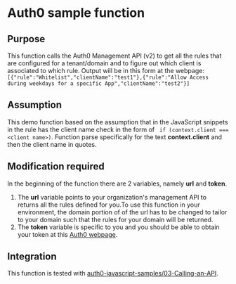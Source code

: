# Auth0 sample function

## Purpose

This function calls the Auth0 Management API (v2) to get all the rules that are configured for a tenant/domain and to figure out which client is associated to which rule. Output will be in this form at the webpage: ``` [{"rule":"Whitelist","clientName":"test1"},{"rule":"Allow Access during weekdays for a specific App","clientName":"test2"}]```



## Assumption

This demo function based on the assumption that in the JavaScript snippets in the rule has the client name check in the form of ``` if (context.client === <client name>)```. Function parse specifically for the text **context.client** and then the client name in quotes.

## Modification required
In the beginning of the function there are 2 variables, namely **url** and **token**.

1. The **url** variable points to your organization's management API to returns all the rules defined for you.To use this function in your environment, the domain portion of of the url has to be changed to tailor to your domain such that the rules for your domain will be returned.
2. The **token** variable is specific to you and you should be able to obtain your token at this [Auth0 webpage](https://manage.auth0.com/#/apis/management/explorer).

## Integration

This function is tested with [auth0-javascript-samples/03-Calling-an-API](https://github.com/auth0-samples/auth0-javascript-samples/tree/master/03-Calling-an-API).
